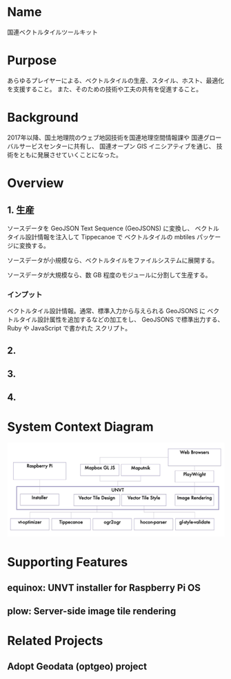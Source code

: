 # Name
国連ベクトルタイルツールキット

# Purpose
あらゆるプレイヤーによる、ベクトルタイルの生産、スタイル、ホスト、最適化を支援すること。
また、そのための技術や工夫の共有を促進すること。

# Background
2017年以降、国土地理院のウェブ地図技術を国連地理空間情報課や
国連グローバルサービスセンターに共有し、
国連オープン GIS イニシアティブを通じ、
技術をともに発展させていくことになった。

# Overview
## 1. 生産
ソースデータを GeoJSON Text Sequence (GeoJSONS) に変換し、
ベクトルタイル設計情報を注入して Tippecanoe で
ベクトルタイルの mbtiles パッケージに変換する。

ソースデータが小規模なら、ベクトルタイルをファイルシステムに展開する。

ソースデータが大規模なら、数 GB 程度のモジュールに分割して生産する。

### インプット
ベクトルタイル設計情報。通常、標準入力から与えられる GeoJSONS に
ベクトルタイル設計属性を追加するなどの加工をし、
GeoJSONS で標準出力する、Ruby や JavaScript で書かれた
スクリプト。

## 2. 

## 3. 

## 4. 

# System Context Diagram
![](system-context-diagram.jpg)

# Supporting Features
## equinox: UNVT installer for Raspberry Pi OS

## plow: Server-side image tile rendering

# Related Projects
## Adopt Geodata (optgeo) project
